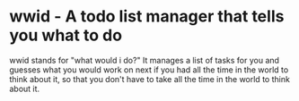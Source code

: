 # wwid - A todo list manager that tells you what to do

wwid stands for "what would i do?"  It manages a list of tasks for
you and guesses what you would work on next if you had all the time
in the world to think about it, so that you don't have to take all
the time in the world to think about it.
